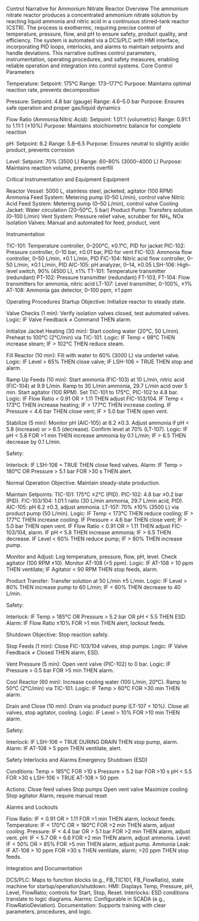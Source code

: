 Control Narrative for Ammonium Nitrate Reactor
Overview
The ammonium nitrate reactor produces a concentrated ammonium nitrate solution by reacting liquid ammonia and nitric acid in a continuous stirred-tank reactor (CSTR). The process is exothermic, requiring precise control of temperature, pressure, flow, and pH to ensure safety, product quality, and efficiency. The system is automated via a DCS/PLC with HMI interface, incorporating PID loops, interlocks, and alarms to maintain setpoints and handle deviations. This narrative outlines control parameters, instrumentation, operating procedures, and safety measures, enabling reliable operation and integration into control systems.
Core Control Parameters

Temperature:
Setpoint: 175°C
Range: 173–177°C
Purpose: Maintains optimal reaction rate, prevents decomposition


Pressure:
Setpoint: 4.8 bar (gauge)
Range: 4.6–5.0 bar
Purpose: Ensures safe operation and proper gas/liquid dynamics


Flow Ratio (Ammonia:Nitric Acid):
Setpoint: 1.01:1 (volumetric)
Range: 0.91:1 to 1.11:1 (±10%)
Purpose: Maintains stoichiometric balance for complete reaction


pH:
Setpoint: 6.2
Range: 5.8–6.5
Purpose: Ensures neutral to slightly acidic product, prevents corrosion


Level:
Setpoint: 70% (3500 L)
Range: 60–80% (3000–4000 L)
Purpose: Maintains reaction volume, prevents overfill



Critical Instrumentation and Equipment
Equipment

Reactor Vessel: 5000 L, stainless steel, jacketed, agitator (100 RPM)
Ammonia Feed System: Metering pump (0–50 L/min), control valve
Nitric Acid Feed System: Metering pump (0–50 L/min), control valve
Cooling Jacket: Water circulation (20–50°C, 5 bar)
Product Pump: Transfers solution (0–100 L/min)
Vent System: Pressure relief valve, scrubber for NH₃, NOx
Isolation Valves: Manual and automated for feed, product, vent

Instrumentation

TIC-101: Temperature controller, 0–200°C, ±0.1°C, PID for jacket
PIC-102: Pressure controller, 0–10 bar, ±0.01 bar, PID for vent
FIC-103: Ammonia flow controller, 0–50 L/min, ±0.1 L/min, PID
FIC-104: Nitric acid flow controller, 0–50 L/min, ±0.1 L/min, PID
AIC-105: pH analyzer, 0–14, ±0.05
LSH-106: High-level switch, 90% (4500 L), ±1%
TT-101: Temperature transmitter (redundant)
PT-102: Pressure transmitter (redundant)
FT-103, FT-104: Flow transmitters for ammonia, nitric acid
LT-107: Level transmitter, 0–100%, ±1%
AT-108: Ammonia gas detector, 0–100 ppm, ±1 ppm

Operating Procedures
Startup
Objective: Initialize reactor to steady state.

Valve Checks (1 min):
Verify isolation valves closed, test automated valves.
Logic: IF Valve Feedback ≠ Command THEN alarm.


Initialize Jacket Heating (30 min):
Start cooling water (20°C, 50 L/min).
Preheat to 100°C (2°C/min) via TIC-101.
Logic: IF Temp < 98°C THEN increase steam; IF > 102°C THEN reduce steam.


Fill Reactor (10 min):
Fill with water to 60% (3000 L) via underlet valve.
Logic: IF Level > 65% THEN close valve; IF LSH-106 = TRUE THEN stop and alarm.


Ramp Up Feeds (10 min):
Start ammonia (FIC-103) at 10 L/min, nitric acid (FIC-104) at 9.9 L/min.
Ramp to 30 L/min ammonia, 29.7 L/min acid over 5 min.
Start agitator (100 RPM).
Set TIC-101 to 175°C, PIC-102 to 4.8 bar.
Logic:
IF Flow Ratio < 0.91 OR > 1.11 THEN adjust FIC-103/104.
IF Temp < 173°C THEN increase heating; IF > 177°C THEN increase cooling.
IF Pressure < 4.6 bar THEN close vent; IF > 5.0 bar THEN open vent.




Stabilize (5 min):
Monitor pH (AIC-105) at 6.2 ±0.3.
Adjust ammonia if pH < 5.8 (increase) or > 6.5 (decrease).
Confirm level at 70% (LT-107).
Logic: IF pH < 5.8 FOR >1 min THEN increase ammonia by 0.1 L/min; IF > 6.5 THEN decrease by 0.1 L/min.



Safety:

Interlock: IF LSH-106 = TRUE THEN close feed valves.
Alarm: IF Temp > 180°C OR Pressure > 5.1 bar FOR >30 s THEN alert.

Normal Operation
Objective: Maintain steady-state production.

Maintain Setpoints:
TIC-101: 175°C ±2°C (PID).
PIC-102: 4.8 bar ±0.2 bar (PID).
FIC-103/104: 1.01:1 ratio (30 L/min ammonia, 29.7 L/min acid, PID).
AIC-105: pH 6.2 ±0.3, adjust ammonia.
LT-107: 70% ±10% (3500 L) via product pump (50 L/min).
Logic:
IF Temp < 173°C THEN reduce cooling; IF > 177°C THEN increase cooling.
IF Pressure < 4.6 bar THEN close vent; IF > 5.0 bar THEN open vent.
IF Flow Ratio < 0.91 OR > 1.11 THEN adjust FIC-103/104, alarm.
IF pH < 5.8 THEN increase ammonia; IF > 6.5 THEN decrease.
IF Level < 60% THEN reduce pump; IF > 80% THEN increase pump.




Monitor and Adjust:
Log temperature, pressure, flow, pH, level.
Check agitator (100 RPM ±10).
Monitor AT-108 (<5 ppm).
Logic: IF AT-108 > 10 ppm THEN ventilate; IF Agitator < 90 RPM THEN stop feeds, alarm.


Product Transfer:
Transfer solution at 50 L/min ±5 L/min.
Logic: IF Level > 80% THEN increase pump to 60 L/min; IF < 60% THEN decrease to 40 L/min.



Safety:

Interlock: IF Temp > 185°C OR Pressure > 5.2 bar OR pH < 5.5 THEN ESD.
Alarm: IF Flow Ratio ±10% FOR >1 min THEN alert, lockout feeds.

Shutdown
Objective: Stop reaction safely.

Stop Feeds (1 min):
Close FIC-103/104 valves, stop pumps.
Logic: IF Valve Feedback ≠ Closed THEN alarm, ESD.


Vent Pressure (5 min):
Open vent valve (PIC-102) to 0 bar.
Logic: IF Pressure > 0.5 bar FOR >5 min THEN alarm.


Cool Reactor (60 min):
Increase cooling water (100 L/min, 20°C).
Ramp to 50°C (2°C/min) via TIC-101.
Logic: IF Temp > 60°C FOR >30 min THEN alarm.


Drain and Close (10 min):
Drain via product pump (LT-107 < 10%).
Close all valves, stop agitator, cooling.
Logic: IF Level > 10% FOR >10 min THEN alarm.



Safety:

Interlock: IF LSH-106 = TRUE DURING DRAIN THEN stop pump, alarm.
Alarm: IF AT-108 > 5 ppm THEN ventilate, alert.

Safety Interlocks and Alarms
Emergency Shutdown (ESD)

Conditions:
Temp > 185°C FOR >10 s
Pressure > 5.2 bar FOR >10 s
pH < 5.5 FOR >30 s
LSH-106 = TRUE
AT-108 > 50 ppm


Actions:
Close feed valves
Stop pumps
Open vent valve
Maximize cooling
Stop agitator
Alarm, require manual reset



Alarms and Lockouts

Flow Ratio: IF < 0.91 OR > 1.11 FOR >1 min THEN alarm, lockout feeds.
Temperature: IF < 170°C OR > 180°C FOR >2 min THEN alarm, adjust cooling.
Pressure: IF < 4.4 bar OR > 5.1 bar FOR >2 min THEN alarm, adjust vent.
pH: IF < 5.7 OR > 6.6 FOR >2 min THEN alarm, adjust ammonia.
Level: IF < 50% OR > 85% FOR >5 min THEN alarm, adjust pump.
Ammonia Leak: IF AT-108 > 10 ppm FOR >30 s THEN ventilate, alarm; >20 ppm THEN stop feeds.

Integration and Documentation

DCS/PLC: Maps to function blocks (e.g., FB_TIC101, FB_FlowRatio), state machine for startup/operation/shutdown.
HMI: Displays Temp, Pressure, pH, Level, FlowRatio; controls for Start, Stop, Reset.
Interlocks: ESD conditions translate to logic diagrams.
Alarms: Configurable in SCADA (e.g., FlowRatioDeviation).
Documentation: Supports training with clear parameters, procedures, and logic.

